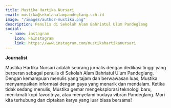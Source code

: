 ```yaml
---
title: Mustika Hartika Nursari
email: mustika@sekolahalampandeglang.sch.id
image: "/images/author-mustika.png"
description: Penulis di Sekolah Alam Bahriatul Ulum Pandeglang
social:
  - name: instagram
    icon: FaInstagram
    link: https://www.instagram.com/mustikahartikanursari
---
```


**Journalist**

Mustika Hartika Nursari adalah seorang jurnalis dengan dedikasi tinggi yang berperan sebagai penulis di Sekolah Alam Bahriatul Ulum Pandeglang. Dengan kemampuan menulis yang tajam dan berwawasan luas, Mustika menyampaikan informasi dengan gaya yang menarik dan mendalam. Ketika tidak sedang menulis, Mustika gemar mengeksplorasi teknologi baru, menikmati kopi favoritnya, atau menyelami budaya vibran Pandeglang. Mari kita terhubung dan ciptakan karya yang luar biasa bersama!